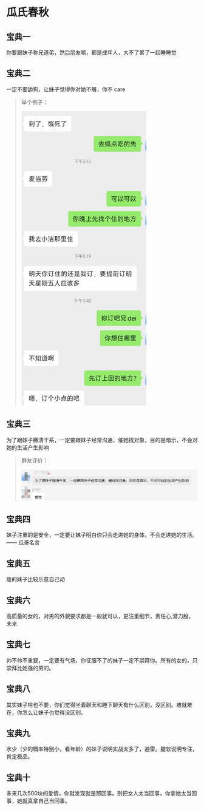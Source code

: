 # 瓜氏春秋

## 宝典一

你要跟妹子称兄道弟，然后朋友嘛，都是成年人，大不了累了一起睡睡觉

## 宝典二

一定不要舔狗，让妹子觉得你对她不屑，你不 care

> 举个例子：
> 
> ![image](imgs/image-20220922155756-2c7kj24.png)

## 宝典三

为了跟妹子撇清干系，一定要跟妹子经常沟通，催她找对象，目的是暗示，不会对她的生活产生影响

> 群友评价：
>
> ![image](imgs/image-20220922155720-vkdg6dd.png)

## 宝典四

妹子注重的是安全，一定要让妹子明白你只会走进她的身体，不会走进她的生活。—— 瓜哥名言

## 宝典五

瘦的妹子比较乐意自己动

## 宝典六

高质量的女的，对男的外貌要求都是一般就可以，更注重细节，责任心,潜力股，未来

## 宝典七

帅不帅不重要，一定要有气场，你征服不了的妹子一定不崇拜你。所有的女的，只崇拜比她强的男的。

## 宝典八

其实妹子啥也不要，你们觉得坐着聊天和睡下聊天有什么区别，没区别。难就难在，你怎么让妹子也觉得没区别。

## 宝典九

水少（少的概率特别小，看年龄）的妹子说明实战太多了，避雷。腿软说明专注，肯定极品。

## 宝典十

多来几次500块的爱情，你就发现就是那回事。别把女人太当回事，你拿她太当回事，她就真拿自己当回事。
